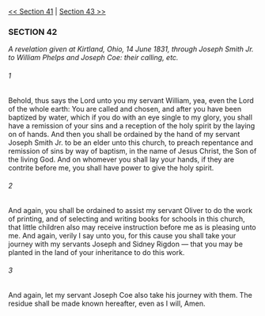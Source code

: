 [<< Section 41](Section%2041.md)  |  [Section 43 >>](Section%2043.md)

### SECTION 42

*A revelation given at Kirtland, Ohio, 14 June 1831, through Joseph Smith Jr. to William Phelps and Joseph Coe: their calling, etc.*

###### 1
Behold, thus says the Lord unto you my servant William, yea, even the Lord of the whole earth: You are called and chosen, and after you have been baptized by water, which if you do with an eye single to my glory, you shall have a remission of your sins and a reception of the holy spirit by the laying on of hands. And then you shall be ordained by the hand of my servant Joseph Smith Jr. to be an elder unto this church, to preach repentance and remission of sins by way of baptism, in the name of Jesus Christ, the Son of the living God. And on whomever you shall lay your hands, if they are contrite before me, you shall have power to give the holy spirit.

###### 2
And again, you shall be ordained to assist my servant Oliver to do the work of printing, and of selecting and writing books for schools in this church, that little children also may receive instruction before me as is pleasing unto me. And again, verily I say unto you, for this cause you shall take your journey with my servants Joseph and Sidney Rigdon — that you may be planted in the land of your inheritance to do this work.

###### 3
And again, let my servant Joseph Coe also take his journey with them. The residue shall be made known hereafter, even as I will, Amen.